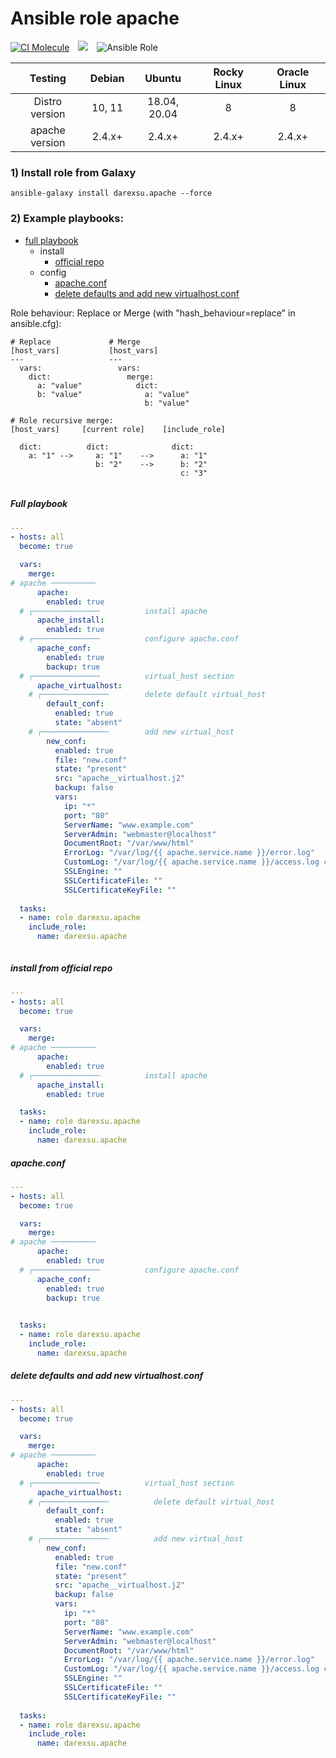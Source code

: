 # Ansible role apache
[![CI Molecule](https://github.com/darexsu/ansible-role-apache/actions/workflows/ci.yml/badge.svg)](https://github.com/darexsu/ansible-role-apache/actions/workflows/ci.yml)&emsp;![](https://img.shields.io/static/v1?label=idempotence&message=ok&color=success)&emsp;![Ansible Role](https://img.shields.io/ansible/role/d/57564?color=blue&label=downloads)

|  Testing         |  Debian            |  Ubuntu         |  Rocky Linux  | Oracle Linux |
| :--------------: | :----------------: | :-------------: | :-----------: | :----------: |
| Distro version   |  10, 11            | 18.04, 20.04    |  8            | 8            |
| apache version  |  2.4.x+            |    2.4.x+       |  2.4.x+       | 2.4.x+       |

### 1) Install role from Galaxy
```
ansible-galaxy install darexsu.apache --force
```

### 2) Example playbooks:
  
  - [full playbook](#full-playbook)  
    - install
      - [official repo](#install-from-official-repo)
    - config
      - [apache.conf](#apacheconf)
      - [delete defaults and add new virtualhost.conf](#delete-defaults-and-add-new-virtualhostconf)

Role behaviour: Replace or Merge (with "hash_behaviour=replace" in ansible.cfg):
```
# Replace             # Merge
[host_vars]           [host_vars]
---                   ---
  vars:                 vars:
    dict:                 merge:
      a: "value"            dict: 
      b: "value"              a: "value" 
                              b: "value"

# Role recursive merge:
[host_vars]     [current role]    [include_role]
  
  dict:          dict:              dict:
    a: "1" -->     a: "1"    -->      a: "1"
                   b: "2"    -->      b: "2"
                                      c: "3"
    
```
##### Full playbook
```yaml
---
- hosts: all
  become: true

  vars:
    merge:
# apache ──────────
      apache:
        enabled: true
  # ┌───────────────          install apache
      apache_install:
        enabled: true
  # ┌───────────────          configure apache.conf
      apache_conf:
        enabled: true
        backup: true
  # ┌───────────────          virtual_host section
      apache_virtualhost:
    # ┌───────────────        delete default virtual_host
        default_conf:
          enabled: true
          state: "absent"
    # ┌───────────────        add new virtual_host
        new_conf:
          enabled: true    
          file: "new.conf"
          state: "present"
          src: "apache__virtualhost.j2"
          backup: false
          vars:
            ip: "*"
            port: "80"
            ServerName: "www.example.com"
            ServerAdmin: "webmaster@localhost"
            DocumentRoot: "/var/www/html"
            ErrorLog: "/var/log/{{ apache.service.name }}/error.log"
            CustomLog: "/var/log/{{ apache.service.name }}/access.log combined"
            SSLEngine: ""
            SSLCertificateFile:	""
            SSLCertificateKeyFile: ""
  
  tasks:
  - name: role darexsu.apache
    include_role: 
      name: darexsu.apache
    
```
##### install from official repo
```yaml
---
- hosts: all
  become: true

  vars:
    merge:
# apache ──────────
      apache:
        enabled: true
  # ┌───────────────          install apache
      apache_install:
        enabled: true

  tasks:
  - name: role darexsu.apache
    include_role: 
      name: darexsu.apache

```
##### apache.conf
```yaml
---
- hosts: all
  become: true

  vars:
    merge:
# apache ──────────
      apache:
        enabled: true
  # ┌───────────────          configure apache.conf
      apache_conf:
        enabled: true
        backup: true

  
  tasks:
  - name: role darexsu.apache
    include_role: 
      name: darexsu.apache

```
##### delete defaults and add new virtualhost.conf
```yaml
---
- hosts: all
  become: true

  vars:
    merge:
# apache ──────────
      apache:
        enabled: true
  # ┌───────────────          virtual_host section
      apache_virtualhost:
    # ┌───────────────          delete default virtual_host
        default_conf:
          enabled: true
          state: "absent"
    # ┌───────────────          add new virtual_host
        new_conf:
          enabled: true    
          file: "new.conf"
          state: "present"
          src: "apache__virtualhost.j2"
          backup: false
          vars:
            ip: "*"
            port: "80"
            ServerName: "www.example.com"
            ServerAdmin: "webmaster@localhost"
            DocumentRoot: "/var/www/html"
            ErrorLog: "/var/log/{{ apache.service.name }}/error.log"
            CustomLog: "/var/log/{{ apache.service.name }}/access.log combined"
            SSLEngine: ""
            SSLCertificateFile:	""
            SSLCertificateKeyFile: ""
              
  tasks:
  - name: role darexsu.apache
    include_role: 
      name: darexsu.apache
```
